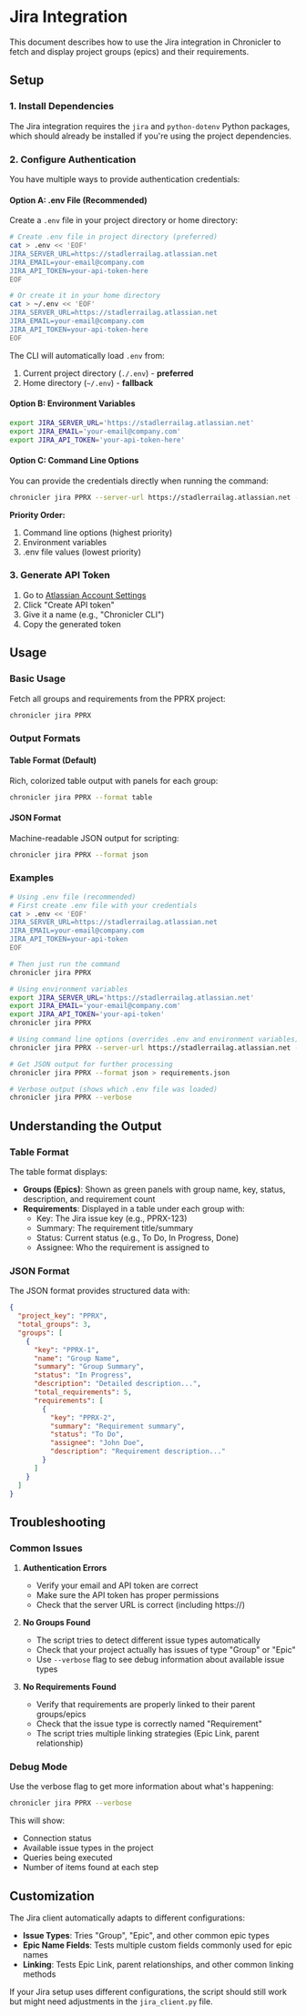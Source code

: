 # Jira Integration

This document describes how to use the Jira integration in Chronicler to fetch and display project groups (epics) and their requirements.

## Setup

### 1. Install Dependencies

The Jira integration requires the `jira` and `python-dotenv` Python packages, which should already be installed if you're using the project dependencies.

### 2. Configure Authentication

You have multiple ways to provide authentication credentials:

#### Option A: .env File (Recommended)

Create a `.env` file in your project directory or home directory:

```bash
# Create .env file in project directory (preferred)
cat > .env << 'EOF'
JIRA_SERVER_URL=https://stadlerrailag.atlassian.net
JIRA_EMAIL=your-email@company.com
JIRA_API_TOKEN=your-api-token-here
EOF

# Or create it in your home directory
cat > ~/.env << 'EOF'
JIRA_SERVER_URL=https://stadlerrailag.atlassian.net
JIRA_EMAIL=your-email@company.com
JIRA_API_TOKEN=your-api-token-here
EOF
```

The CLI will automatically load `.env` from:
1. Current project directory (`./.env`) - **preferred**
2. Home directory (`~/.env`) - **fallback**

#### Option B: Environment Variables

```bash
export JIRA_SERVER_URL='https://stadlerrailag.atlassian.net'
export JIRA_EMAIL='your-email@company.com'
export JIRA_API_TOKEN='your-api-token-here'
```

#### Option C: Command Line Options

You can provide the credentials directly when running the command:

```bash
chronicler jira PPRX --server-url https://stadlerrailag.atlassian.net --email your-email@company.com --api-token your-token
```

**Priority Order:**
1. Command line options (highest priority)
2. Environment variables  
3. .env file values (lowest priority)

### 3. Generate API Token

1. Go to [Atlassian Account Settings](https://id.atlassian.com/manage-profile/security/api-tokens)
2. Click "Create API token"
3. Give it a name (e.g., "Chronicler CLI")
4. Copy the generated token

## Usage

### Basic Usage

Fetch all groups and requirements from the PPRX project:

```bash
chronicler jira PPRX
```

### Output Formats

#### Table Format (Default)

Rich, colorized table output with panels for each group:

```bash
chronicler jira PPRX --format table
```

#### JSON Format

Machine-readable JSON output for scripting:

```bash
chronicler jira PPRX --format json
```

### Examples

```bash
# Using .env file (recommended)
# First create .env file with your credentials
cat > .env << 'EOF'
JIRA_SERVER_URL=https://stadlerrailag.atlassian.net
JIRA_EMAIL=your-email@company.com
JIRA_API_TOKEN=your-api-token
EOF

# Then just run the command
chronicler jira PPRX

# Using environment variables
export JIRA_SERVER_URL='https://stadlerrailag.atlassian.net'
export JIRA_EMAIL='your-email@company.com'  
export JIRA_API_TOKEN='your-api-token'
chronicler jira PPRX

# Using command line options (overrides .env and environment variables)
chronicler jira PPRX --server-url https://stadlerrailag.atlassian.net --email your-email@company.com --api-token your-token

# Get JSON output for further processing
chronicler jira PPRX --format json > requirements.json

# Verbose output (shows which .env file was loaded)
chronicler jira PPRX --verbose
```

## Understanding the Output

### Table Format

The table format displays:
- **Groups (Epics)**: Shown as green panels with group name, key, status, description, and requirement count
- **Requirements**: Displayed in a table under each group with:
  - Key: The Jira issue key (e.g., PPRX-123)
  - Summary: The requirement title/summary
  - Status: Current status (e.g., To Do, In Progress, Done)
  - Assignee: Who the requirement is assigned to

### JSON Format

The JSON format provides structured data with:
```json
{
  "project_key": "PPRX",
  "total_groups": 3,
  "groups": [
    {
      "key": "PPRX-1",
      "name": "Group Name",
      "summary": "Group Summary",
      "status": "In Progress",
      "description": "Detailed description...",
      "total_requirements": 5,
      "requirements": [
        {
          "key": "PPRX-2",
          "summary": "Requirement summary",
          "status": "To Do",
          "assignee": "John Doe",
          "description": "Requirement description..."
        }
      ]
    }
  ]
}
```

## Troubleshooting

### Common Issues

1. **Authentication Errors**
   - Verify your email and API token are correct
   - Make sure the API token has proper permissions
   - Check that the server URL is correct (including https://)

2. **No Groups Found**
   - The script tries to detect different issue types automatically
   - Check that your project actually has issues of type "Group" or "Epic"
   - Use `--verbose` flag to see debug information about available issue types

3. **No Requirements Found**
   - Verify that requirements are properly linked to their parent groups/epics
   - Check that the issue type is correctly named "Requirement"
   - The script tries multiple linking strategies (Epic Link, parent relationship)

### Debug Mode

Use the verbose flag to get more information about what's happening:

```bash
chronicler jira PPRX --verbose
```

This will show:
- Connection status
- Available issue types in the project
- Queries being executed
- Number of items found at each step

## Customization

The Jira client automatically adapts to different configurations:
- **Issue Types**: Tries "Group", "Epic", and other common epic types
- **Epic Name Fields**: Tests multiple custom fields commonly used for epic names
- **Linking**: Tests Epic Link, parent relationships, and other common linking methods

If your Jira setup uses different configurations, the script should still work but might need adjustments in the `jira_client.py` file.
